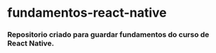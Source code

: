 # fundamentos-react-native
### Repositorio criado para guardar fundamentos do curso de React Native.